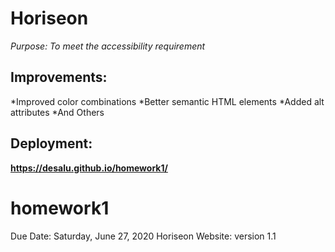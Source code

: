 # Horiseon

*Purpose: To meet the accessibility requirement* 

## Improvements:
*Improved color combinations
*Better semantic HTML elements
*Added alt attributes
*And Others

## Deployment:
**https://desalu.github.io/homework1/**



# homework1
Due Date: Saturday, June 27, 2020
Horiseon Website: version 1.1

